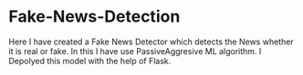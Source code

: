 # Fake-News-Detection
Here I have created a Fake News Detector which detects the News whether it is real or fake. In this I have use PassiveAggresive ML algorithm. I Depolyed this model with the help of Flask.
